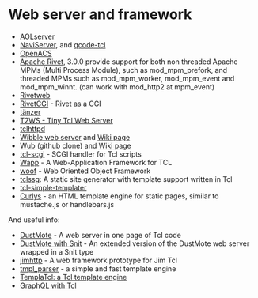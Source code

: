 Web server and framework
=====

* [AOLserver](http://sourceforge.net/projects/aolserver/)
* [NaviServer](http://sourceforge.net/projects/naviserver/),
and [qcode-tcl](https://github.com/qcode-software/qcode-tcl)
* [OpenACS](http://openacs.org/)
* [Apache Rivet](http://tcl.apache.org/rivet/), 3.0.0 provide support for
both non threaded Apache MPMs (Multi Process Module), such as mod_mpm_prefork,
and threaded MPMs such as mod_mpm_worker, mod_mpm_event and mod_mpm_winnt.
(can work with mod_http2 at mpm_event)
* [Rivetweb](http://www.rivetweb.org/)
* [RivetCGI](https://chiselapp.com/user/rkeene/repository/rivetcgi/home) - Rivet as a CGI
* [tänzer](https://github.com/xantronix/tanzer)
* [T2WS - Tiny Tcl Web Server](https://github.com/Drolla/t2ws)
* [tclhttpd](https://core.tcl.tk/tclhttpd/index)
* [Wibble web server](https://chiselapp.com/user/andy/repository/wibble/timeline?y=ci) and
[Wiki page](http://wiki.tcl.tk/23626)
* [Wub](https://github.com/tcler/wub) (github clone) and [Wiki page](http://wiki.tcl.tk/15781)
* [tcl-scgi](https://github.com/gahr/tcl-scgi) - SCGI handler for Tcl scripts
* [Wapp](https://wapp.tcl.tk/index.html/doc/trunk/README.md) - A Web-Application Framework for TCL
* [woof](http://sourceforge.net/projects/woof) - Web Oriented Object Framework
* [tclssg](https://github.com/tclssg/tclssg): A static site generator with template support written in Tcl
* [tcl-simple-templater](https://github.com/cyrilthomas/tcl-simple-templater)
* [Curlys](https://github.com/jessemonroy650/curlys) - an HTML template engine for static pages,
similar to mustache.js or handlebars.js

And useful info:

 * [DustMote](http://wiki.tcl.tk/4333) - A web server in one page of Tcl code
 * [DustMote with Snit](https://github.com/tclssg/tclssg/tree/master/lib/dustmote-snit/) - An extended version of the DustMote web server wrapped in a Snit type
 * [jimhttp](https://github.com/dbohdan/jimhttp) - A web framework prototype for Jim Tcl
 * [tmpl_parser](http://wiki.tcl.tk/20363) - a simple and fast template engine
 * [TemplaTcl: a Tcl template engine](https://wiki.tcl.tk/18175?redir=18174)
 * [GraphQL with Tcl](https://wiki.tcl.tk/49041)

